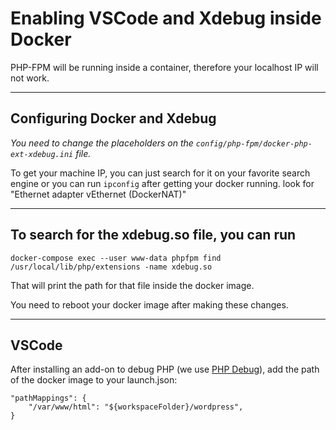 # Enabling VSCode and Xdebug inside Docker
PHP-FPM will be running inside a container, therefore your localhost IP will not work.
___

## Configuring Docker and Xdebug
*You need to change the placeholders on the `config/php-fpm/docker-php-ext-xdebug.ini` file.*

To get your machine IP, you can just search for it on your favorite search engine 
or you can run `ipconfig`  after getting your docker running. look for "Ethernet adapter vEthernet (DockerNAT)" 

___

## To search for the xdebug.so file, you can run  

```
docker-compose exec --user www-data phpfpm find /usr/local/lib/php/extensions -name xdebug.so
```

That will print the path for that file inside the docker image.  

You need to reboot your docker image after making these changes.

___

## VSCode 
After installing an add-on to debug PHP (we use [PHP Debug](https://github.com/felixfbecker/vscode-php-debug)), add the path of the docker image to your launch.json:
```
"pathMappings": {
    "/var/www/html": "${workspaceFolder}/wordpress",
}
```
